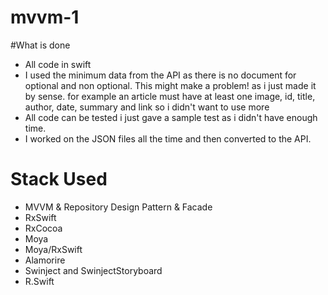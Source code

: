 # mvvm-1

#What is done
- All code in swift
- I used the minimum data from the API as there is no document for optional and non optional. This might make a problem! as i just made it by sense. for example an article must have at least one image, id, title, author, date, summary and link so i didn't want to use more 
- All code can be tested i just gave a sample test as i didn't have enough time.
- I worked on the JSON files all the time and then converted to the API.


# Stack Used

- MVVM & Repository Design Pattern & Facade
- RxSwift 
- RxCocoa
- Moya
- Moya/RxSwift
- Alamorire
- Swinject and SwinjectStoryboard
- R.Swift

